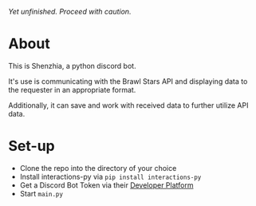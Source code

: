 *Yet unfinished. Proceed with caution.*

# About
This is Shenzhia, a python discord bot.

It's use is communicating with the Brawl Stars API and displaying data to the requester in an appropriate format.

Additionally, it can save and work with received data to further utilize API data.

# Set-up
- Clone the repo into the directory of your choice
- Install interactions-py via `pip install interactions-py`
- Get a Discord Bot Token via their [Developer Platform](https://discord.com/developers)
- Start `main.py`
